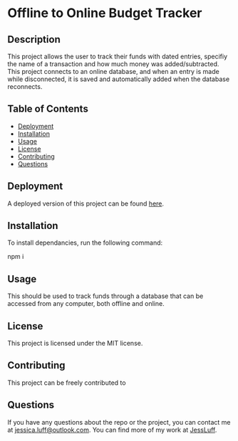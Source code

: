 # Offline to Online Budget Tracker

## Description

This project allows the user to track their funds with dated entries, specifiy the name of a transaction and how much money was added/subtracted. This project connects to an online database, and when an entry is made while disconnected, it is saved and automatically added when the database reconnects.

## Table of Contents

- [Deployment](#deployment)
- [Installation](#installation)
- [Usage](#usage)
- [License](#license)
- [Contributing](#contributing)
- [Questions](#questions)

## Deployment

A deployed version of this project can be found [here](https://jessluff-budget-tracker.herokuapp.com/).

## Installation

To install dependancies, run the following command:

npm i

## Usage

This should be used to track funds through a database that can be accessed from any computer, both offline and online.

## License

This project is licensed under the MIT license.

## Contributing

This project can be freely contributed to


## Questions

If you have any questions about the repo or the project, you can contact me at jessica.luff@outlook.com.
You can find more of my work at [JessLuff](https://github.com/JessLuff/).
